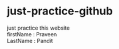 # just-practice-github
just practice this website
<br>
firstName : Praveen <br/>
LastName : Pandit <br/>
